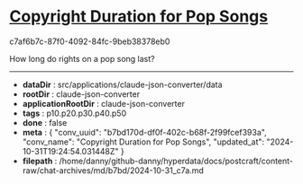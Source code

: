 # [Copyright Duration for Pop Songs](https://claude.ai/chat/b7bd170d-df0f-402c-b68f-2f99fcef393a)

c7af6b7c-87f0-4092-84fc-9beb38378eb0

How long do rights on a pop song last?

---

* **dataDir** : src/applications/claude-json-converter/data
* **rootDir** : claude-json-converter
* **applicationRootDir** : claude-json-converter
* **tags** : p10.p20.p30.p40.p50
* **done** : false
* **meta** : {
  "conv_uuid": "b7bd170d-df0f-402c-b68f-2f99fcef393a",
  "conv_name": "Copyright Duration for Pop Songs",
  "updated_at": "2024-10-31T19:24:54.031448Z"
}
* **filepath** : /home/danny/github-danny/hyperdata/docs/postcraft/content-raw/chat-archives/md/b7bd/2024-10-31_c7a.md